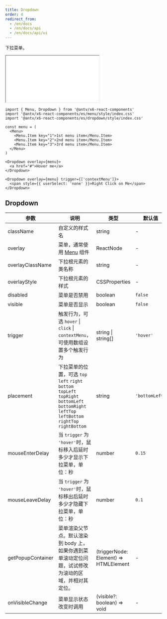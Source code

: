 ```yaml
---
title: Dropdown
order: 4
redirect_from:
  - /en/docs
  - /en/docs/api
  - /en/docs/api/ui
---
```


下拉菜单。

<iframe src="/demos/api/ui/dropdown/basic"></iframe>

```tsx
import { Menu, Dropdown } from '@antv/x6-react-components'
import '@antv/x6-react-components/es/menu/style/index.css'
import '@antv/x6-react-components/es/dropdown/style/index.css'

const menu = (
  <Menu>
    <Menu.Item key="1">1st menu item</Menu.Item>
    <Menu.Item key="2">2nd menu item</Menu.Item>
    <Menu.Item key="3">3rd menu item</Menu.Item>
  </Menu>
)

<Dropdown overlay={menu}>
  <a href="#">Hover me</a>
</Dropdown>

<Dropdown overlay={menu} trigger={['contextMenu']}>
  <span style={{ userSelect: 'none' }}>Right Click on Me</span>
</Dropdown>
```

## Dropdown

| 参数 | 说明 | 类型 | 默认值 |
| --- | --- | --- | --- |
| className | 自定义的样式名 | string | - |
| overlay | 菜单，通常使用 [Menu](/en/docs/api/ui/menu) 组件 | ReactNode | - |
| overlayClassName | 下拉根元素的类名称 | string | - |
| overlayStyle | 下拉根元素的样式 | CSSProperties | - |
| disabled | 菜单是否禁用 | boolean | `false` |
| visible | 菜单是否显示 | boolean | `false` |
| trigger | 触发行为，可选 `hover` \| `click` \| `contextMenu`，可使用数组设置多个触发行为 | string \| string[] | `'hover'` |
| placement | 下拉菜单的位置，可选 `top` `left` `right` `bottom` `topLeft` `topRight` `bottomLeft` `bottomRight` `leftTop` `leftBottom` `rightTop` `rightBottom` | string | `'bottomLeft'` |
| mouseEnterDelay | 当 `trigger` 为 `'hover'`时，鼠标移入后延时多少才显示下拉菜单，单位：秒 | number | `0.15` |
| mouseLeaveDelay | 当 `trigger` 为 `'hover'`时，鼠标移出后延时多少才隐藏下拉菜单，单位：秒 | number | `0.1` |
| getPopupContainer | 菜单渲染父节点。默认渲染到 body 上，如果你遇到菜单滚动定位问题，试试修改为滚动的区域，并相对其定位。 | (triggerNode: Element) => HTMLElement | - |
| onVisibleChange | 菜单显示状态改变时调用 | (visible?: boolean) => void | - |
